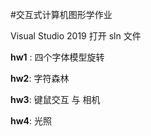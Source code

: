 #交互式计算机图形学作业

Visual Studio 2019 打开 sln 文件

**hw1** : 四个字体模型旋转

**hw2**: 字符森林

**hw3**: 键鼠交互 与 相机

**hw4**: 光照